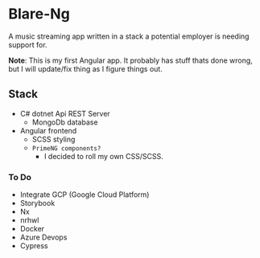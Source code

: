 # Blare-Ng
A music streaming app written in a stack a potential employer is needing support for.

**Note**: This is my first Angular app. It probably has stuff thats done wrong, but I will update/fix thing as I figure things out.

## Stack
- C# dotnet Api REST Server
    - MongoDb database
- Angular frontend
    - SCSS styling
    - ``PrimeNG components?`` 
        - I decided to roll my own CSS/SCSS.

### To Do
- Integrate GCP (Google Cloud Platform)
- Storybook
- Nx
- nrhwl
- Docker
- Azure Devops
- Cypress

